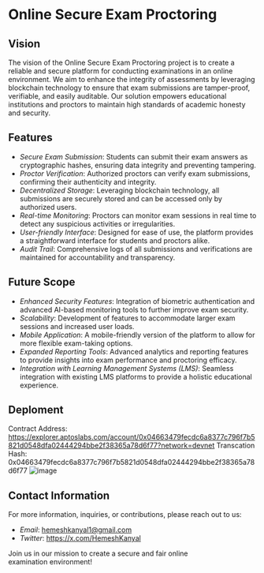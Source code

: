 # Online Secure Exam Proctoring

## Vision
The vision of the Online Secure Exam Proctoring project is to create a reliable and secure platform for conducting examinations in an online environment. We aim to enhance the integrity of assessments by leveraging blockchain technology to ensure that exam submissions are tamper-proof, verifiable, and easily auditable. Our solution empowers educational institutions and proctors to maintain high standards of academic honesty and security.

## Features
- *Secure Exam Submission*: Students can submit their exam answers as cryptographic hashes, ensuring data integrity and preventing tampering.
- *Proctor Verification*: Authorized proctors can verify exam submissions, confirming their authenticity and integrity.
- *Decentralized Storage*: Leveraging blockchain technology, all submissions are securely stored and can be accessed only by authorized users.
- *Real-time Monitoring*: Proctors can monitor exam sessions in real time to detect any suspicious activities or irregularities.
- *User-friendly Interface*: Designed for ease of use, the platform provides a straightforward interface for students and proctors alike.
- *Audit Trail*: Comprehensive logs of all submissions and verifications are maintained for accountability and transparency.

## Future Scope
- *Enhanced Security Features*: Integration of biometric authentication and advanced AI-based monitoring tools to further improve exam security.
- *Scalability*: Development of features to accommodate larger exam sessions and increased user loads.
- *Mobile Application*: A mobile-friendly version of the platform to allow for more flexible exam-taking options.
- *Expanded Reporting Tools*: Advanced analytics and reporting features to provide insights into exam performance and proctoring efficacy.
- *Integration with Learning Management Systems (LMS)*: Seamless integration with existing LMS platforms to provide a holistic educational experience.

## Deploment
Contract Address: https://explorer.aptoslabs.com/account/0x04663479fecdc6a8377c796f7b5821d0548dfa02444294bbe2f38365a78d6f77?network=devnet
Transcation Hash: 0x04663479fecdc6a8377c796f7b5821d0548dfa02444294bbe2f38365a78d6f77
![image](https://github.com/user-attachments/assets/c97247fb-922b-4432-aef4-7c83ac55efd0)


## Contact Information
For more information, inquiries, or contributions, please reach out to us:

- *Email*: hemeshkanyal1@gmail.com
- *Twitter*: https://x.com/HemeshKanyal

Join us in our mission to create a secure and fair online examination environment!
